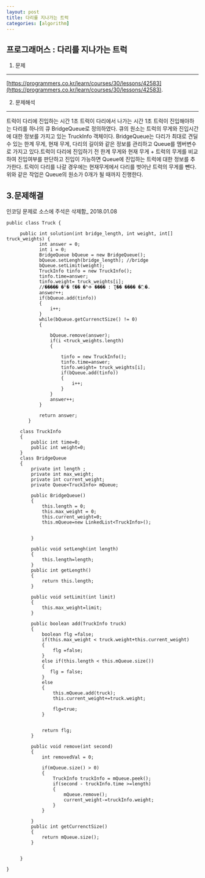 ```yaml
---
layout: post
title: 다리를 지나가는 트럭
categories: [algorithm]
---
```


프로그래머스 : 다리를 지나가는 트럭
---
1. 문제
---
[https://programmers.co.kr/learn/courses/30/lessons/42583](https://programmers.co.kr/learn/courses/30/lessons/42583).

2. 문제해석
---
트럭이 다리에 진입하는 시간 1초
트럭이 다리에서 나가는 시간 1초
트럭이 진입해야하는 다리를 하나의 큐 BridgeQueue로 정의하였다. 큐의 원소는 트럭의 무게와 진입시간에 대한 정보를 가지고 있는 TruckInfo 객체이다. BridgeQueue는 다리가 최대로 견딜 수 있는 한계 무게, 현재 무게, 다리의 길이와 같은 정보를 관리하고 Queue를 멤버변수로 가지고 있다.트럭이 다리에 진입하기 전 
한계 무게와 현재 무게 + 트럭의 무게를 비교하여 진입여부를 판단하고 진입이 가능하면 Queue에 진입하는 트럭에 대한 정보를 추가한다. 트럭이 다리를 나갈 경우에는 현재무게에서 다리를 벗어난 트럭의 무게를 뺀다.
위와 같은 작업은 Queue의 원소가 0개가 될 때까지 진행한다.

3.문제해결
---
인코딩 문제로  소스에 주석은 삭제함_ 2018.01.08

```
public class Truck {
	
	 public int solution(int bridge_length, int weight, int[] truck_weights) {
	        int answer = 0;
	        int i =	0;
	        BridgeQueue bQueue = new BridgeQueue();
	        bQueue.setLengh(bridge_length); //bridge 
	        bQueue.setLimit(weight);		
	        TruckInfo tinfo = new TruckInfo();
        	tinfo.time=answer;
        	tinfo.weight= truck_weights[i];
	        //����ִ� �ʱ� ť�� �ʱⰪ ���� : Ʈ�� ���� �߰�.
        	answer++;
        	if(bQueue.add(tinfo))
        	{
        		i++;
        	}
	        while(bQueue.getCurrenctSize() != 0)
	        {
	        	
	        	bQueue.remove(answer);
	        	if(i <truck_weights.length)
    			{
		        	
	        		tinfo = new TruckInfo();
	        		tinfo.time=answer;
	        		tinfo.weight= truck_weights[i];
		        	if(bQueue.add(tinfo))
		        	{
	        			i++;
		        	}
    			}
	        	answer++;
	        }
	        
	        return answer;
	    }
	 
	 class TruckInfo
	 {
		 public int time=0;
		 public int weight=0;
	 }
	 class BridgeQueue
	 {
		 private int length ;
		 private int max_weight;
		 private int current_weight;
		 private Queue<TruckInfo> mQueue;
		
		 public BridgeQueue()
		 {
			 this.length = 0;
			 this.max_weight = 0;
			 this.current_weight=0;
			 this.mQueue=new LinkedList<TruckInfo>();
			 
		 
		 }
		 
		 public void setLengh(int length)
		 {
			 this.length=length;
		 }
		 public int getLength()
		 {
			 return this.length;
		 }
		 
		 public void setLimit(int limit)
		 {
			 this.max_weight=limit;
		 }
		
		 public boolean add(TruckInfo truck)
		 {
			 boolean flg =false;
			 if(this.max_weight < truck.weight+this.current_weight)
			 {
				 flg =false;
			 }
			 else if(this.length < this.mQueue.size())
			 {
				flg = false; 
			 }
			 else
			 {
				 this.mQueue.add(truck);
				 this.current_weight+=truck.weight;
				 
				 flg=true;
			 }
			 
			 
			 return flg;
		 }
		 
		 public void remove(int second)
		 {
			 int removedVal = 0;
			
			 if(mQueue.size() > 0)
			 {
				 TruckInfo truckInfo = mQueue.peek();
				 if(second - truckInfo.time >=length)
				 {
					 mQueue.remove();
					 current_weight-=truckInfo.weight;
				 }
			 }
			
		 }
		 public int getCurrenctSize()
		 {
			 return mQueue.size();
		 }
		 
		 
	 }

}
```